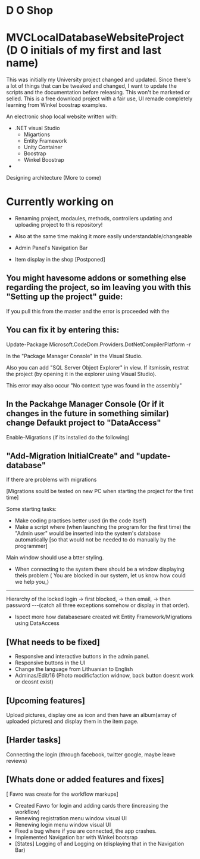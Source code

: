 # D O Shop

# MVCLocalDatabaseWebsiteProject (D O initials of my first and last name)
This was initially my University project changed and updated.
Since there's a lot of things that can be tweaked and changed, I want to update the scripts and the documentation before releasing.
This won't be marketed or selled. This is a free download project with a fair use, UI remade completely learning from Winkel boostrap examples.

An electronic shop local website written with:
- .NET visual Studio 
    * Migartions 
    * Entity Framework
    * Unity Container
    * Boostrap
    * Winkel Boostrap
-

Designing architecture
(More to come)

# Currently working on

- Renaming project, modaules, methods, controllers updating and uploading project to this repository!
- Also at the same time making it more easily understandable/changeable

- Admin Panel's Navigation Bar

- Item display in the shop [Postponed]

You might havesome addons or something else regarding the project, so im leaving you with this "Setting up the project" guide:
--
If you pull this from the master and the error is proceeded with the 

  You can fix it by entering this:
  --
  Update-Package Microsoft.CodeDom.Providers.DotNetCompilerPlatform -r

  In the "Package Manager Console" in the Visual Studio.

  Also you can add "SQL Server Object Explorer" in view. If itsmissin, restrat the project (by opening it in the explorer using Visual    Studio).




This error may also occur
"No context type was found in the assembly"

In the Packahge Manager Console (Or if it changes in the future in something similar) change Defaukt project to "DataAccess"
--
Enable-Migrations (if its installed do the following)

"Add-Migration InitialCreate"        and            "update-database"
--
If there are problems with migrations 

[Migrations sould be tested on new PC when starting the project for the first time]


Some starting tasks:
- Make coding practises better used (in the code itself)
- Make a script where (when launching the program for the first time) the "Admin user" would be inserted into the system's database automatically [so that would not be needed to do manually by the programmer]



Main window should use a btter styling.
- When connecting to the system there should be a window displaying theis problem
( You are blocked in our system, let us know how could we help you_)


----
Hierarchy of the locked login
-> first blocked, 
   -> then email, 
      -> then password
      ---(catch all three exceptions somehow or display in that order).

- Ispect more how databasesare created wit Entity Framework/Migrations using DataAccess


[What needs to be fixed]
--

* Responsive and interactive buttons in the admin panel.
* Responsive buttons in the UI
* Change the language from Lithuanian to English
* Adminas/Edit/16 (Photo modificfaction widnow, back button doesnt work or deosnt exist)



[Upcoming features]
--
Upload pictures, display one as icon and then have an album(array of uploaded pictures) and display them in the item page.


[Harder tasks]
--
Connecting the login (through facebook, twitter google, maybe leave reviews) 


[Whats done or added features and fixes]
--
[ Favro was create for the workflow markups]
- Created Favro for login and adding cards there (increasing the workflow)
- Renewing registration menu window visual UI
- Renewing login menu window visual UI
- Fixed a bug where if you are connected, the app crashes.
- Implemented Navigation bar with Winkel bootsrap
- [States] Logging of and Logging on (displaying that in the Navigation Bar)

